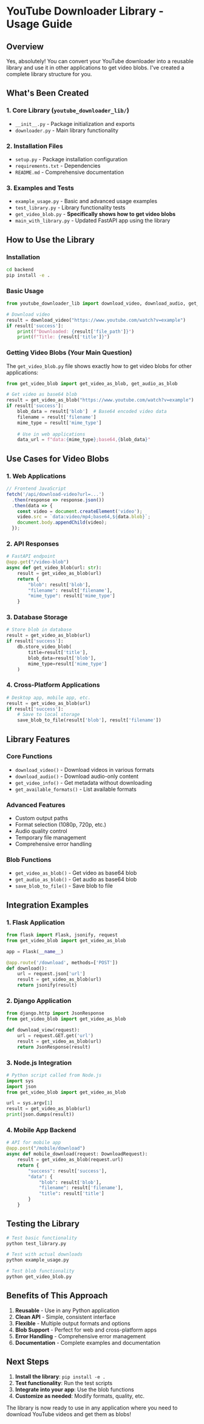 # YouTube Downloader Library - Usage Guide

## Overview

Yes, absolutely! You can convert your YouTube downloader into a reusable library and use it in other applications to get video blobs. I've created a complete library structure for you.

## What's Been Created

### 1. **Core Library** (`youtube_downloader_lib/`)
- `__init__.py` - Package initialization and exports
- `downloader.py` - Main library functionality

### 2. **Installation Files**
- `setup.py` - Package installation configuration
- `requirements.txt` - Dependencies
- `README.md` - Comprehensive documentation

### 3. **Examples and Tests**
- `example_usage.py` - Basic and advanced usage examples
- `test_library.py` - Library functionality tests
- `get_video_blob.py` - **Specifically shows how to get video blobs**
- `main_with_library.py` - Updated FastAPI app using the library

## How to Use the Library

### Installation

```bash
cd backend
pip install -e .
```

### Basic Usage

```python
from youtube_downloader_lib import download_video, download_audio, get_video_info

# Download video
result = download_video("https://www.youtube.com/watch?v=example")
if result['success']:
    print(f"Downloaded: {result['file_path']}")
    print(f"Title: {result['title']}")
```

### Getting Video Blobs (Your Main Question)

The `get_video_blob.py` file shows exactly how to get video blobs for other applications:

```python
from get_video_blob import get_video_as_blob, get_audio_as_blob

# Get video as base64 blob
result = get_video_as_blob("https://www.youtube.com/watch?v=example")
if result['success']:
    blob_data = result['blob']  # Base64 encoded video data
    filename = result['filename']
    mime_type = result['mime_type']
    
    # Use in web applications
    data_url = f"data:{mime_type};base64,{blob_data}"
```

## Use Cases for Video Blobs

### 1. **Web Applications**
```javascript
// Frontend JavaScript
fetch('/api/download-video?url=...')
  .then(response => response.json())
  .then(data => {
    const video = document.createElement('video');
    video.src = `data:video/mp4;base64,${data.blob}`;
    document.body.appendChild(video);
  });
```

### 2. **API Responses**
```python
# FastAPI endpoint
@app.get("/video-blob")
async def get_video_blob(url: str):
    result = get_video_as_blob(url)
    return {
        "blob": result['blob'],
        "filename": result['filename'],
        "mime_type": result['mime_type']
    }
```

### 3. **Database Storage**
```python
# Store blob in database
result = get_video_as_blob(url)
if result['success']:
    db.store_video_blob(
        title=result['title'],
        blob_data=result['blob'],
        mime_type=result['mime_type']
    )
```

### 4. **Cross-Platform Applications**
```python
# Desktop app, mobile app, etc.
result = get_video_as_blob(url)
if result['success']:
    # Save to local storage
    save_blob_to_file(result['blob'], result['filename'])
```

## Library Features

### Core Functions
- `download_video()` - Download videos in various formats
- `download_audio()` - Download audio-only content
- `get_video_info()` - Get metadata without downloading
- `get_available_formats()` - List available formats

### Advanced Features
- Custom output paths
- Format selection (1080p, 720p, etc.)
- Audio quality control
- Temporary file management
- Comprehensive error handling

### Blob Functions
- `get_video_as_blob()` - Get video as base64 blob
- `get_audio_as_blob()` - Get audio as base64 blob
- `save_blob_to_file()` - Save blob to file

## Integration Examples

### 1. **Flask Application**
```python
from flask import Flask, jsonify, request
from get_video_blob import get_video_as_blob

app = Flask(__name__)

@app.route('/download', methods=['POST'])
def download():
    url = request.json['url']
    result = get_video_as_blob(url)
    return jsonify(result)
```

### 2. **Django Application**
```python
from django.http import JsonResponse
from get_video_blob import get_video_as_blob

def download_view(request):
    url = request.GET.get('url')
    result = get_video_as_blob(url)
    return JsonResponse(result)
```

### 3. **Node.js Integration**
```python
# Python script called from Node.js
import sys
import json
from get_video_blob import get_video_as_blob

url = sys.argv[1]
result = get_video_as_blob(url)
print(json.dumps(result))
```

### 4. **Mobile App Backend**
```python
# API for mobile app
@app.post("/mobile/download")
async def mobile_download(request: DownloadRequest):
    result = get_video_as_blob(request.url)
    return {
        "success": result['success'],
        "data": {
            "blob": result['blob'],
            "filename": result['filename'],
            "title": result['title']
        }
    }
```

## Testing the Library

```bash
# Test basic functionality
python test_library.py

# Test with actual downloads
python example_usage.py

# Test blob functionality
python get_video_blob.py
```

## Benefits of This Approach

1. **Reusable** - Use in any Python application
2. **Clean API** - Simple, consistent interface
3. **Flexible** - Multiple output formats and options
4. **Blob Support** - Perfect for web and cross-platform apps
5. **Error Handling** - Comprehensive error management
6. **Documentation** - Complete examples and documentation

## Next Steps

1. **Install the library**: `pip install -e .`
2. **Test functionality**: Run the test scripts
3. **Integrate into your app**: Use the blob functions
4. **Customize as needed**: Modify formats, quality, etc.

The library is now ready to use in any application where you need to download YouTube videos and get them as blobs! 